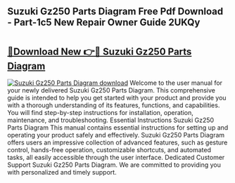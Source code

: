 ## Suzuki Gz250 Parts Diagram Free Pdf Download - Part-1c5 New Repair Owner Guide 2UKQy

# <h2><a href="http://dfhqrs.blite.top/?on=Suzuki+Gz250+Parts+Diagram">🔗Download New 👉🔴 Suzuki Gz250 Parts Diagram</a></h2>

[![Suzuki Gz250 Parts Diagram download](https://i.imgur.com/lujVjoI.png)](http://dfhqrs.blite.top/?on=Suzuki+Gz250+Parts+Diagram)
Welcome to the user manual for your newly delivered Suzuki Gz250 Parts Diagram. This comprehensive guide is intended to help you get started with your product and provide you with a thorough understanding of its features, functions, and capabilities. You will find step-by-step instructions for installation, operation, maintenance, and troubleshooting. Essential Instructions Suzuki Gz250 Parts Diagram This manual contains essential instructions for setting up and operating your product safely and effectively. Suzuki Gz250 Parts Diagram offers users an impressive collection of advanced features, such as gesture control, hands-free operation, customizable shortcuts, and automated tasks, all easily accessible through the user interface. Dedicated Customer Support Suzuki Gz250 Parts Diagram. We are committed to providing you with personalized and timely support.

